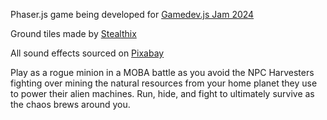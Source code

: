 Phaser.js game being developed for [Gamedev.js Jam 2024](https://itch.io/jam/gamedevjs-2024)

Ground tiles made by [Stealthix](https://stealthix.itch.io/rpg-nature-tileset)

All sound effects sourced on [Pixabay](https://pixabay.com/service/license-summary/)

Play as a rogue minion in a MOBA battle as you avoid the NPC Harvesters fighting over mining the natural resources from your home planet they use to power their alien machines. 
Run, hide, and fight to ultimately survive as the chaos brews around you. 
